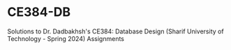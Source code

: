 # CE384-DB
Solutions to Dr. Dadbakhsh's CE384: Database Design (Sharif University of Technology - Spring 2024) Assignments
